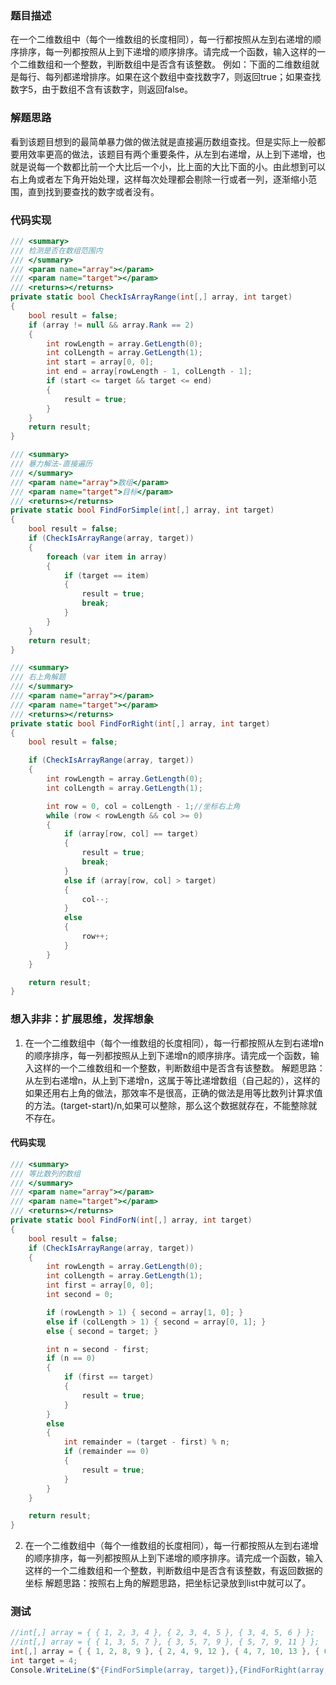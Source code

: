 ### 题目描述
在一个二维数组中（每个一维数组的长度相同），每一行都按照从左到右递增的顺序排序，每一列都按照从上到下递增的顺序排序。请完成一个函数，输入这样的一个二维数组和一个整数，判断数组中是否含有该整数。
例如：下面的二维数组就是每行、每列都递增排序。如果在这个数组中查找数字7，则返回true；如果查找数字5，由于数组不含有该数字，则返回false。

### 解题思路
看到该题目想到的最简单暴力做的做法就是直接遍历数组查找。但是实际上一般都要用效率更高的做法，该题目有两个重要条件，从左到右递增，从上到下递增，也就是说每一个数都比前一个大比后一个小，比上面的大比下面的小。由此想到可以右上角或者左下角开始处理，这样每次处理都会剔除一行或者一列，逐渐缩小范围，直到找到要查找的数字或者没有。

### 代码实现

``` C#
/// <summary>
/// 检测是否在数组范围内
/// </summary>
/// <param name="array"></param>
/// <param name="target"></param>
/// <returns></returns>
private static bool CheckIsArrayRange(int[,] array, int target)
{
	bool result = false;
	if (array != null && array.Rank == 2)
	{
		int rowLength = array.GetLength(0);
		int colLength = array.GetLength(1);
		int start = array[0, 0];
		int end = array[rowLength - 1, colLength - 1];
		if (start <= target && target <= end)
		{
			result = true;
		}
	}
	return result;
}

/// <summary>
/// 暴力解法-直接遍历
/// </summary>
/// <param name="array">数组</param>
/// <param name="target">目标</param>
/// <returns></returns>
private static bool FindForSimple(int[,] array, int target)
{
	bool result = false;
	if (CheckIsArrayRange(array, target))
	{
		foreach (var item in array)
		{
			if (target == item)
			{
				result = true;
				break;
			}
		}
	}
	return result;
}

/// <summary>
/// 右上角解题
/// </summary>
/// <param name="array"></param>
/// <param name="target"></param>
/// <returns></returns>
private static bool FindForRight(int[,] array, int target)
{
	bool result = false;

	if (CheckIsArrayRange(array, target))
	{
		int rowLength = array.GetLength(0);
		int colLength = array.GetLength(1);

		int row = 0, col = colLength - 1;//坐标右上角
		while (row < rowLength && col >= 0)
		{
			if (array[row, col] == target)
			{
				result = true;
				break;
			}
			else if (array[row, col] > target)
			{
				col--;
			}
			else
			{
				row++;
			}
		}
	}

	return result;
}
```

### 想入非非：扩展思维，发挥想象
1. 在一个二维数组中（每个一维数组的长度相同），每一行都按照从左到右递增n的顺序排序，每一列都按照从上到下递增n的顺序排序。请完成一个函数，输入这样的一个二维数组和一个整数，判断数组中是否含有该整数。
解题思路：从左到右递增n，从上到下递增n，这属于等比递增数组（自己起的），这样的如果还用右上角的做法，那效率不是很高，正确的做法是用等比数列计算求值的方法。(target-start)/n,如果可以整除，那么这个数据就存在，不能整除就不存在。
#### 代码实现

``` C#
/// <summary>
/// 等比数列的数组
/// </summary>
/// <param name="array"></param>
/// <param name="target"></param>
/// <returns></returns>
private static bool FindForN(int[,] array, int target)
{
	bool result = false;
	if (CheckIsArrayRange(array, target))
	{
		int rowLength = array.GetLength(0);
		int colLength = array.GetLength(1);
		int first = array[0, 0];
		int second = 0;

		if (rowLength > 1) { second = array[1, 0]; }
		else if (colLength > 1) { second = array[0, 1]; }
		else { second = target; }

		int n = second - first;
		if (n == 0)
		{
			if (first == target)
			{
				result = true;
			}
		}
		else
		{
			int remainder = (target - first) % n;
			if (remainder == 0)
			{
				result = true;
			}
		}
	}

	return result;
}
```
2. 在一个二维数组中（每个一维数组的长度相同），每一行都按照从左到右递增的顺序排序，每一列都按照从上到下递增的顺序排序。请完成一个函数，输入这样的一个二维数组和一个整数，判断数组中是否含有该整数，有返回数据的坐标
解题思路：按照右上角的解题思路，把坐标记录放到list中就可以了。

### 测试
``` C#
//int[,] array = { { 1, 2, 3, 4 }, { 2, 3, 4, 5 }, { 3, 4, 5, 6 } };
//int[,] array = { { 1, 3, 5, 7 }, { 3, 5, 7, 9 }, { 5, 7, 9, 11 } };
int[,] array = { { 1, 2, 8, 9 }, { 2, 4, 9, 12 }, { 4, 7, 10, 13 }, { 6, 8, 11, 15 } };
int target = 4;
Console.WriteLine($"{FindForSimple(array, target)},{FindForRight(array, target)}");
```
